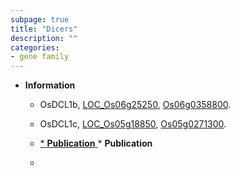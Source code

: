 ```yaml
---
subpage: true
title: "Dicers"
description: ""
categories:
- gene family
---
```


* **Information**  
    + OsDCL1b, [LOC_Os06g25250](http://rice.plantbiology.msu.edu/cgi-bin/ORF_infopage.cgi?orf=LOC_Os06g25250), [Os06g0358800](http://rapdb.dna.affrc.go.jp/viewer/gbrowse_details/irgsp1?name=Os06g0358800).
    + OsDCL1c, [LOC_Os05g18850](http://rice.plantbiology.msu.edu/cgi-bin/ORF_infopage.cgi?orf=LOC_Os05g18850), [Os05g0271300](http://rapdb.dna.affrc.go.jp/viewer/gbrowse_details/irgsp1?name=Os05g0271300).

    + [* **Publication**  ](*+**Publication**++)* **Publication**  
    + []()

